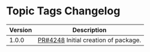 # Topic Tags Changelog

| Version | Description |
|---------|-------------|
| 1.0.0   | [PR#4248](https://github.com/BBC-News/psammead/pull/4248) Initial creation of package. |
